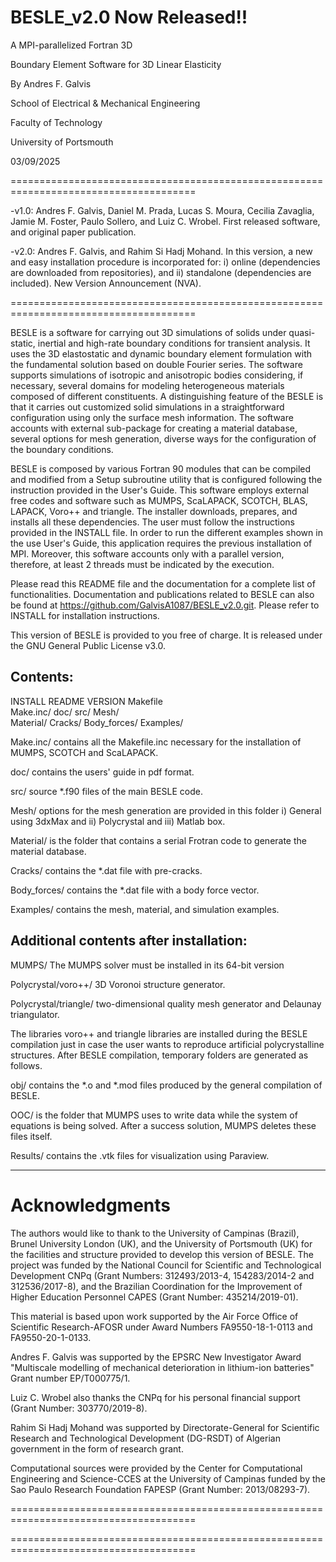 # BESLE_v2.0 Now Released!!

A MPI-parallelized Fortran 3D

Boundary Element Software for 3D Linear Elasticity

By Andres F. Galvis

School of Electrical & Mechanical Engineering

Faculty of Technology

University of Portsmouth

03/09/2025

======================================================================================

-v1.0: Andres F. Galvis, Daniel M. Prada, Lucas S. Moura, Cecilia Zavaglia, Jamie
	   M. Foster, Paulo Sollero, and Luiz C. Wrobel. First released software, and
	   original paper publication.
 
-v2.0: Andres F. Galvis, and Rahim Si Hadj Mohand. In this version, a new and
	   easy installation procedure is incorporated for: i) online (dependencies are
	   downloaded from repositories), and ii) standalone (dependencies are included).
	   New Version Announcement (NVA).	

======================================================================================

BESLE is a software for carrying out 3D simulations of solids under quasi-static, inertial and high-rate boundary conditions for transient analysis. It uses the 3D elastostatic and dynamic boundary element formulation with the fundamental solution based on double Fourier series. The software supports simulations of isotropic and anisotropic bodies considering, if necessary, several domains for modeling heterogeneous materials composed of different constituents. A distinguishing feature of the BESLE is that it carries out customized solid simulations in a straightforward configuration using only the surface mesh information. The software accounts with external sub-package for creating a material database, several options for mesh generation, diverse ways for the configuration of the boundary conditions.

BESLE is composed by various Fortran 90 modules that can be compiled and modified from a Setup subroutine utility that is configured following the instruction provided in the User's Guide. This software employs external free codes and software such as MUMPS, ScaLAPACK, SCOTCH, BLAS, LAPACK, Voro++ and triangle. The installer downloads, prepares, and installs all these dependencies. The user must follow the instructions provided in the INSTALL file. In order to run the different examples shown in the use User's Guide, this application requires the previous installation of MPI. Moreover, this software accounts only with a parallel version, therefore, at least 2 threads must be indicated by the execution.

Please read this README file and the documentation for a complete list of functionalities. Documentation and publications related to BESLE can also be found at https://github.com/GalvisA1087/BESLE_v2.0.git. Please refer to INSTALL for installation instructions.

This version of BESLE is provided to you free of charge. It is released under the GNU General Public License v3.0.


Contents:
-----------------------------------------------------------------------------------

INSTALL     README     VERSION		Makefile    
Make.inc/   doc/       src/			Mesh/    
Material/   Cracks/    Body_forces/ Examples/    

Make.inc/   contains all the Makefile.inc necessary for the installation of MUMPS, 
	        SCOTCH and ScaLAPACK.

doc/        contains the users' guide in pdf format.

src/        source *.f90 files of the main BESLE code.

Mesh/	    options for the mesh generation are provided in this folder
	  	    i) General using 3dxMax and ii) Polycrystal and iii) Matlab box.

Material/   is the folder that contains a serial Frotran code to generate the 
	  		material database.

Cracks/		contains the *.dat file with pre-cracks.

Body_forces/ contains the *.dat file with a body force vector.

Examples/	 contains the mesh, material, and simulation examples.


Additional contents after installation:
-----------------------------------------------------------------------------------

MUMPS/ The MUMPS solver must be installed in its 64-bit version

Polycrystal/voro++/ 3D Voronoi structure generator.

Polycrystal/triangle/ two-dimensional quality mesh generator and Delaunay triangulator.

The libraries voro++ and triangle libraries are installed during the BESLE compilation just in case the user wants to reproduce artificial polycrystalline structures. After BESLE compilation, temporary folders are generated as follows.

obj/ contains the *.o and *.mod files produced by the general compilation of BESLE.

OOC/ is the folder that MUMPS uses to write data while the system of equations is being solved. After a success solution, MUMPS deletes these files itself.

Results/ contains the .vtk files for visualization using Paraview.

-----------------------------------------------------------------------------------

Acknowledgments
===============
The authors would like to thank to the University of Campinas (Brazil), Brunel University London (UK), 
and the University of Portsmouth (UK) for the facilities and structure provided to develop this version 
of BESLE. The project was funded by the National Council for Scientific and Technological Development 
CNPq (Grant Numbers: 312493/2013-4, 154283/2014-2 and 312536/2017-8), and the Brazilian Coordination for 
the Improvement of Higher Education Personnel CAPES (Grant Number: 435214/2019-01). 

This material is based upon work supported by the Air Force Office of Scientific 
Research-AFOSR under Award Numbers FA9550-18-1-0113 and FA9550-20-1-0133.

Andres F. Galvis was supported by the EPSRC New Investigator Award "Multiscale modelling of mechanical deterioration in lithium-ion batteries" Grant number EP/T000775/1.

Luiz C. Wrobel also thanks the CNPq for his personal financial support (Grant Number: 303770/2019-8).

Rahim Si Hadj Mohand was supported by Directorate-General for Scientific Research and Technological Development (DG-RSDT) of Algerian government in the form of research grant.

Computational sources were provided by the Center for Computational Engineering and Science-CCES 
at the University of Campinas funded by the Sao Paulo Research Foundation FAPESP (Grant Number: 2013/08293-7).

======================================================================================

======================================================================================
